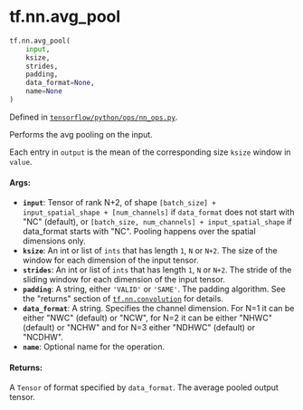 <div itemscope itemtype="http://developers.google.com/ReferenceObject">
<meta itemprop="name" content="tf.nn.avg_pool" />
<meta itemprop="path" content="Stable" />
</div>

# tf.nn.avg_pool

``` python
tf.nn.avg_pool(
    input,
    ksize,
    strides,
    padding,
    data_format=None,
    name=None
)
```



Defined in [`tensorflow/python/ops/nn_ops.py`](/code/stable/tensorflow/python/ops/nn_ops.py).

Performs the avg pooling on the input.

Each entry in `output` is the mean of the corresponding size `ksize`
window in `value`.

#### Args:

* <b>`input`</b>:  Tensor of rank N+2, of shape `[batch_size] + input_spatial_shape +
    [num_channels]` if `data_format` does not start with "NC" (default), or
    `[batch_size, num_channels] + input_spatial_shape` if data_format starts
    with "NC". Pooling happens over the spatial dimensions only.
* <b>`ksize`</b>: An int or list of `ints` that has length `1`, `N` or `N+2`. The size
    of the window for each dimension of the input tensor.
* <b>`strides`</b>: An int or list of `ints` that has length `1`, `N` or `N+2`. The
    stride of the sliding window for each dimension of the input tensor.
* <b>`padding`</b>: A string, either `'VALID'` or `'SAME'`. The padding algorithm. See
    the "returns" section of <a href="../../tf/nn/convolution.md"><code>tf.nn.convolution</code></a> for details.
* <b>`data_format`</b>: A string. Specifies the channel dimension. For N=1 it can be
    either "NWC" (default) or "NCW", for N=2 it can be either "NHWC" (default)
    or "NCHW" and for N=3 either "NDHWC" (default) or "NCDHW".
* <b>`name`</b>: Optional name for the operation.


#### Returns:

A `Tensor` of format specified by `data_format`.
The average pooled output tensor.